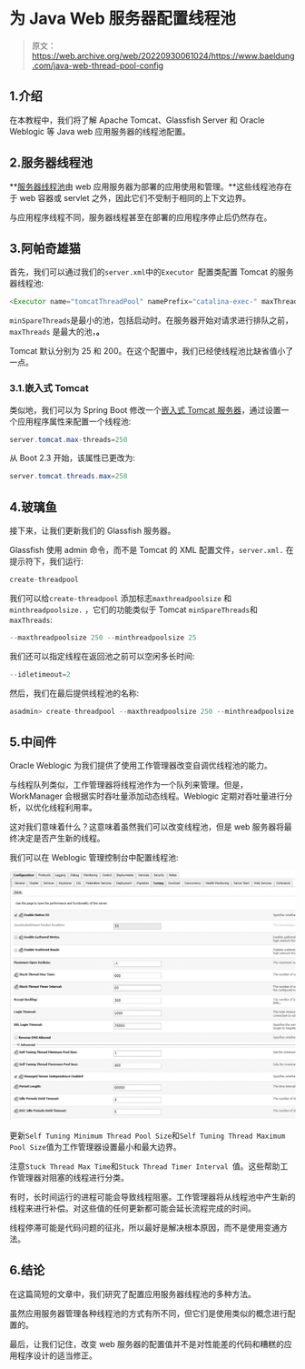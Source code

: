 # 为 Java Web 服务器配置线程池

> 原文：<https://web.archive.org/web/20220930061024/https://www.baeldung.com/java-web-thread-pool-config>

## 1.介绍

在本教程中，我们将了解 Apache Tomcat、Glassfish Server 和 Oracle Weblogic 等 Java web 应用服务器的线程池配置。

## 2.服务器线程池

**[服务器线程池](/web/20221206000620/https://www.baeldung.com/thread-pool-java-and-guava)由 web 应用服务器为部署的应用使用和管理。**这些线程池存在于 web 容器或 servlet 之外，因此它们不受制于相同的上下文边界。

与应用程序线程不同，服务器线程甚至在部署的应用程序停止后仍然存在。

## 3.阿帕奇雄猫

首先，我们可以通过我们的`server.xml`中的`Executor `配置类配置 Tomcat 的服务器线程池:

```java
<Executor name="tomcatThreadPool" namePrefix="catalina-exec-" maxThreads="150" minSpareThreads="25"/>
```

`minSpareThreads`是最小的池，包括启动时。在服务器开始对请求进行排队之前，`maxThreads` 是最大的池，**。**

Tomcat 默认分别为 25 和 200。在这个配置中，我们已经使线程池比缺省值小了一点。

### 3.1.嵌入式 Tomcat

类似地，我们可以为 Spring Boot 修改一个[嵌入式 Tomcat 服务器](/web/20221206000620/https://www.baeldung.com/spring-boot-configure-tomcat)，通过设置一个应用程序属性来配置一个线程池:

```java
server.tomcat.max-threads=250
```

从 Boot 2.3 开始，该属性已更改为:

```java
server.tomcat.threads.max=250
```

## 4.玻璃鱼

接下来，让我们更新我们的 Glassfish 服务器。

Glassfish 使用 admin 命令，而不是 Tomcat 的 XML 配置文件，`server.xml.` 在提示符下，我们运行:

```java
create-threadpool
```

我们可以给`create-threadpool` 添加标志`maxthreadpoolsize` 和`minthreadpoolsize.` ，它们的功能类似于 Tomcat `minSpareThreads`和`maxThreads`:

```java
--maxthreadpoolsize 250 --minthreadpoolsize 25
```

我们还可以指定线程在返回池之前可以空闲多长时间:

```java
--idletimeout=2
```

然后，我们在最后提供线程池的名称:

```java
asadmin> create-threadpool --maxthreadpoolsize 250 --minthreadpoolsize 25 --idletimeout=2 threadpool-1
```

## 5.中间件

Oracle Weblogic 为我们提供了使用工作管理器改变自调优线程池的能力。

与线程队列类似，工作管理器将线程池作为一个队列来管理。但是，WorkManager 会根据实时吞吐量添加动态线程。Weblogic 定期对吞吐量进行分析，以优化线程利用率。

这对我们意味着什么？这意味着虽然我们可以改变线程池，但是 web 服务器将最终决定是否产生新的线程。

我们可以在 Weblogic 管理控制台中配置线程池:

[![Weblogic screen 1](img/f36cee0249a140fe2bf0c19a977a08bd.png)](/web/20221206000620/https://www.baeldung.com/wp-content/uploads/2020/02/Weblogic_screen_1.jpg)

更新`Self Tuning Minimum Thread Pool Size`和`Self Tuning Thread Maximum Pool Size`值为工作管理器设置最小和最大边界。

注意`Stuck Thread Max Time`和`Stuck Thread Timer Interval `值。这些帮助工作管理器对阻塞的线程进行分类。

有时，长时间运行的进程可能会导致线程阻塞。工作管理器将从线程池中产生新的线程来进行补偿。对这些值的任何更新都可能会延长流程完成的时间。

线程停滞可能是代码问题的征兆，所以最好是解决根本原因，而不是使用变通方法。

## 6.结论

在这篇简短的文章中，我们研究了配置应用服务器线程池的多种方法。

虽然应用服务器管理各种线程池的方式有所不同，但它们是使用类似的概念进行配置的。

最后，让我们记住，改变 web 服务器的配置值并不是对性能差的代码和糟糕的应用程序设计的适当修正。